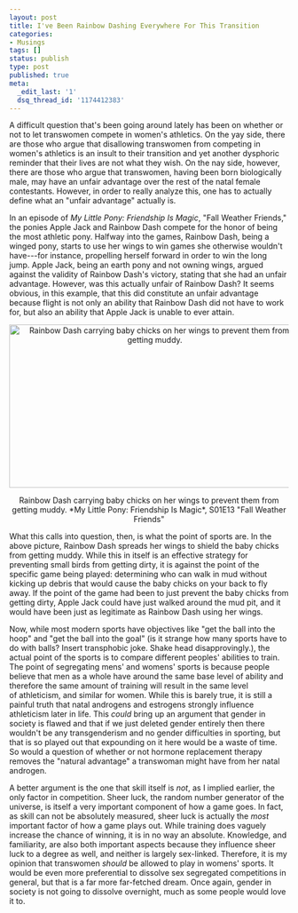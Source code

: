 ```yaml
---
layout: post
title: I've Been Rainbow Dashing Everywhere For This Transition
categories:
- Musings
tags: []
status: publish
type: post
published: true
meta:
  _edit_last: '1'
  dsq_thread_id: '1174412383'
---
```

A difficult question that's been going around lately has been on whether or not to let transwomen compete in women's athletics. On the yay side, there are those who argue that disallowing transwomen from competing in women's athletics is an insult to their transition and yet another dysphoric reminder that their lives are not what they wish. On the nay side, however, there are those who argue that transwomen, having been born biologically male, may have an unfair advantage over the rest of the natal female contestants. However, in order to really analyze this, one has to actually define what an "unfair advantage" actually is.

In an episode of *My Little Pony: Friendship Is Magic*, "Fall Weather Friends," the ponies Apple Jack and Rainbow Dash compete for the honor of being the most athletic pony. Halfway into the games, Rainbow Dash, being a winged pony, starts to use her wings to win games she otherwise wouldn't have---for instance, propelling herself forward in order to win the long jump. Apple Jack, being an earth pony and not owning wings, argued against the validity of Rainbow Dash's victory, stating that she had an unfair advantage. However, was this actually unfair of Rainbow Dash? It seems obvious, in this example, that this did constitute an unfair advantage because flight is not only an ability that Rainbow Dash did not have to work for, but also an ability that Apple Jack is unable to ever attain.

<center><a href="http://blog.slipperless.com/wp-content/uploads/2013/03/Screen-Shot-2013-03-30-at-12.21.45-AM.png"><img class="size-large wp-image-53" alt="Rainbow Dash carrying baby chicks on her wings to prevent them from getting muddy." src="http://blog.slipperless.com/wp-content/uploads/2013/03/Screen-Shot-2013-03-30-at-12.21.45-AM-620x348.png" width="525" height="294" /></a><p>Rainbow Dash carrying baby chicks on her wings to prevent them from getting muddy. *My Little Pony: Friendship Is Magic*, S01E13 "Fall Weather Friends"</p></center>

What this calls into question, then, is what the point of sports are. In the above picture, Rainbow Dash spreads her wings to shield the baby chicks from getting muddy. While this in itself is an effective strategy for preventing small birds from getting dirty, it is against the point of the specific game being played: determining who can walk in mud without kicking up debris that would cause the baby chicks on your back to fly away. If the point of the game had been to just prevent the baby chicks from getting dirty, Apple Jack could have just walked around the mud pit, and it would have been just as legitimate as Rainbow Dash using her wings.

Now, while most modern sports have objectives like "get the ball into the hoop" and "get the ball into the goal" (is it strange how many sports have to do with balls? Insert transphobic joke. Shake head disapprovingly.), the actual point of the sports is to compare different peoples' abilities to train. The point of segregating mens' and womens' sports is because people believe that men as a whole have around the same base level of ability and therefore the same amount of training will result in the same level of athleticism, and similar for women. While this is barely true, it is still a painful truth that natal androgens and estrogens strongly influence athleticism later in life. This *could* bring up an argument that gender in society is flawed and that if we just deleted gender entirely then there wouldn't be any transgenderism and no gender difficulties in sporting, but that is so played out that expounding on it here would be a waste of time. So would a question of whether or not hormone replacement therapy removes the "natural advantage" a transwoman might have from her natal androgen.

A better argument is the one that skill itself is *not*, as I implied earlier, the only factor in competition. Sheer luck, the random number generator of the universe, is itself a very important component of how a game goes. In fact, as skill can not be absolutely measured, sheer luck is actually the *most* important factor of how a game plays out. While training does vaguely increase the chance of winning, it is in no way an absolute. Knowledge, and familiarity, are also both important aspects because they influence sheer luck to a degree as well, and neither is largely sex-linked. Therefore, it is my opinion that transwomen *should* be allowed to play in womens' sports. It would be even more preferential to dissolve sex segregated competitions in general, but that is a far more far-fetched dream. Once again, gender in society is not going to dissolve overnight, much as some people would love it to.

